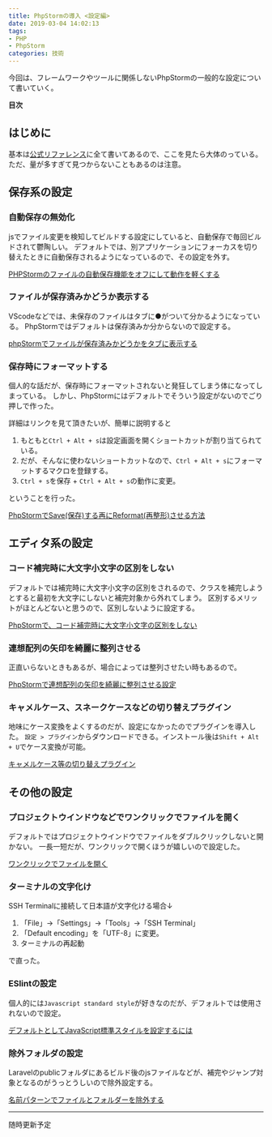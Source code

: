 ```yaml
---
title: PhpStormの導入 <設定編>
date: 2019-03-04 14:02:13
tags:
- PHP
- PhpStorm
categories: 技術
---
```


今回は、フレームワークやツールに関係しないPhpStormの一般的な設定について書いていく。

**目次**
<!-- toc -->

## はじめに
基本は[公式リファレンス](https://pleiades.io/help/phpstorm/settings-preferences-dialog.html)に全て書いてあるので、ここを見たら大体のっている。ただ、量が多すぎて見つからないこともあるのは注意。

## 保存系の設定
### 自動保存の無効化
jsでファイル変更を検知してビルドする設定にしていると、自動保存で毎回ビルドされて鬱陶しい。
デフォルトでは、別アプリケーションにフォーカスを切り替えたときに自動保存されるようになっているので、その設定を外す。

[PHPStormのファイルの自動保存機能をオフにして動作を軽くする](https://qiita.com/J_Sugar__/items/1bdc8240c4ff099d96ff)

### ファイルが保存済みかどうか表示する
VScodeなどでは、未保存のファイルはタブに●がついて分かるようになっている。
PhpStormではデフォルトは保存済みか分からないので設定する。

[phpStormでファイルが保存済みかどうかをタブに表示する](http://wigwamania.hatenablog.com/entry/2016/09/23/171123)

### 保存時にフォーマットする
個人的な話だが、保存時にフォーマットされないと発狂してしまう体になってしまっている。
しかし、PhpStormにはデフォルトでそういう設定がないのでごり押しで作った。

詳細はリンクを見て頂きたいが、簡単に説明すると

1. もともと`Ctrl + Alt + s`は設定画面を開くショートカットが割り当てられている。
2. だが、そんなに使わないショートカットなので、`Ctrl + Alt + s`にフォーマットするマクロを登録する。
3. `Ctrl + s`を保存 + `Ctrl + Alt + s`の動作に変更。

ということを行った。

[PhpStormでSave(保存)する再にReformat(再整形)させる方法](http://blog.short-leg.net/program/php/2257/)


## エディタ系の設定
### コード補完時に大文字小文字の区別をしない
デフォルトでは補完時に大文字小文字の区別をされるので、クラスを補完しようとすると最初を大文字にしないと補完対象から外れてしまう。
区別するメリットがほとんどないと思うので、区別しないように設定する。

[PhpStormで、コード補完時に大文字小文字の区別をしない](https://iww.hateblo.jp/entry/20150829/codecompletion)

### 連想配列の矢印を綺麗に整列させる
正直いらないときもあるが、場合によっては整列させたい時もあるので。

[PhpStormで連想配列の矢印を綺麗に整列させる設定](https://www.juku90.com/phpstorm-align-key-value-pairs/)

### キャメルケース、スネークケースなどの切り替えプラグイン
地味にケース変換をよくするのだが、設定になかったのでプラグインを導入した。
`設定 > プラグイン`からダウンロードできる。インストール後は`Shift + Alt + U`でケース変換が可能。

[キャメルケース等の切り替えプラグイン](https://plugins.jetbrains.com/plugin/7160-camelcase)

## その他の設定
### プロジェクトウインドウなどでワンクリックでファイルを開く
デフォルトではプロジェクトウインドウでファイルをダブルクリックしないと開かない。
一長一短だが、ワンクリックで開くほうが嬉しいので設定した。

[ワンクリックでファイルを開く](https://qiita.com/takkyun/items/4d27f43b78f9c71af9b3#project-%E3%83%9A%E3%82%A4%E3%83%B3%E3%81%AE%E8%A8%AD%E5%AE%9A)

### ターミナルの文字化け
SSH Terminalに接続して日本語が文字化ける場合↓

1. 「File」->「Settings」->「Tools」->「SSH Terminal」
1. 「Default encoding」を「UTF-8」に変更。
1.  ターミナルの再起動

で直った。

### ESlintの設定
個人的には`Javascript standard style`が好きなのだが、デフォルトでは使用されないので設定。

[デフォルトとしてJavaScript標準スタイルを設定するには](https://pleiades.io/help/phpstorm/eslint.html#ws_js_linters_eslint_using_JavaScript_Standard_Style)

### 除外フォルダの設定
Laravelのpublicフォルダにあるビルド後のjsファイルなどが、補完やジャンプ対象となるのがうっとうしいので除外設定する。

[名前パターンでファイルとフォルダーを除外する](https://pleiades.io/help/phpstorm/excluding-files-from-project.html#exclude-by-pattern)

---

随時更新予定